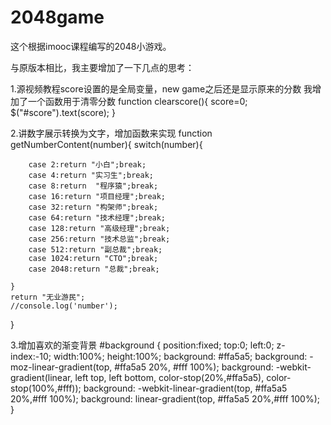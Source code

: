 # 2048game
这个根据imooc课程编写的2048小游戏。

与原版本相比，我主要增加了一下几点的思考：

1.源视频教程score设置的是全局变量，new game之后还是显示原来的分数
  我增加了一个函数用于清零分数
  function clearscore(){
	score=0;
	$("#score").text(score);
}

2.讲数字展示转换为文字，增加函数来实现
function getNumberContent(number){
	switch(number){

		case 2:return "小白";break;
		case 4:return "实习生";break;
		case 8:return  "程序猿";break;
		case 16:return "项目经理";break;
		case 32:return "构架师";break;
		case 64:return "技术经理";break;
		case 128:return "高级经理";break;
		case 256:return "技术总监";break;
		case 512:return "副总裁";break;
		case 1024:return "CTO";break;
		case 2048:return "总裁";break;
		
	}
	return "无业游民";
	//console.log('number');

}

3.增加喜欢的渐变背景
#background {
    position:fixed;
    top:0;
    left:0;
    z-index:-10;
    width:100%;
    height:100%;
    background: #ffa5a5;
    background: -moz-linear-gradient(top, #ffa5a5 20%, #fff 100%);
    background: -webkit-gradient(linear, left top, left bottom, color-stop(20%,#ffa5a5), color-stop(100%,#fff));
    background: -webkit-linear-gradient(top, #ffa5a5 20%,#fff 100%);
    background: linear-gradient(top, #ffa5a5 20%,#fff 100%);
}
